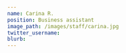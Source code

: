 ```yaml
---
name: Carina R.
position: Business assistant
image_path: /images/staff/carina.jpg
twitter_username: 
blurb: 
---
```

